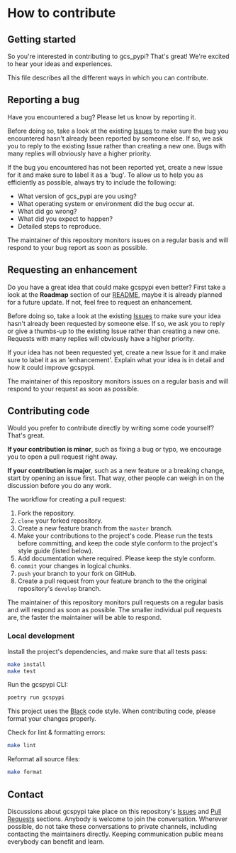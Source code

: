 # How to contribute

## Getting started

So you're interested in contributing to gcs_pypi? That's great! We're excited to hear your ideas and 
experiences.

This file describes all the different ways in which you can contribute.


## Reporting a bug

Have you encountered a bug? Please let us know by reporting it.

Before doing so, take a look at the existing [Issues](https://github.com/jackton1/gcspypi/issues) to make sure the bug you encountered hasn't already been reported by someone else. If so, we ask you to reply to the existing Issue rather than creating a new one. Bugs with many replies will obviously have a higher priority.

If the bug you encountered has not been reported yet, create a new Issue for it and make sure to label it as a 'bug'. To allow us to help you as efficiently as possible, always try to include the following:

- What version of gcs_pypi are you using?
- What operating system or environment did the bug occur at.
- What did go wrong?
- What did you expect to happen?
- Detailed steps to reproduce.

The maintainer of this repository monitors issues on a regular basis and will respond to your bug report as soon as possible.


## Requesting an enhancement

Do you have a great idea that could make gcspypi even better? First take a look at the **Roadmap** section of our [README](README.md), maybe it is already planned for a future update. If not, feel free to request an enhancement.

Before doing so, take a look at the existing [Issues](https://github.com/jackton1/gcspypi/issues) to make sure your idea hasn't already been requested by someone else. If so, we ask you to reply or give a thumbs-up to the existing Issue rather than creating a new one. Requests with many replies will obviously have a higher priority.

If your idea has not been requested yet, create a new Issue for it and make sure to label it as an 'enhancement'. Explain what your idea is in detail and how it could improve gcspypi.

The maintainer of this repository monitors issues on a regular basis and will respond to your request as soon as possible.


## Contributing code

Would you prefer to contribute directly by writing some code yourself? That's great.

**If your contribution is minor**, such as fixing a bug or typo, we encourage you to open a pull request right away.

**If your contribution is major**, such as a new feature or a breaking change, start by opening an issue first. That way, other people can weigh in on the discussion before you do any work.

The workflow for creating a pull request:

1. Fork the repository.
2. `clone` your forked repository.
3. Create a new feature branch from the `master` branch.
4. Make your contributions to the project's code. Please run the tests before committing, and keep the code style conform to the project's style guide (listed below).
5. Add documentation where required. Please keep the style conform.
6. `commit` your changes in logical chunks.
7. `push` your branch to your fork on GitHub.
8. Create a pull request from your feature branch to the the original repository's `develop` branch.

The maintainer of this repository monitors pull requests on a regular basis and will respond as soon as possible. The smaller individual pull requests are, the faster the maintainer will be able to respond.


### Local development

Install the project's dependencies, and make sure that all tests pass:

```bash
make install
make test
```

Run the gcspypi CLI:

```bash
poetry run gcspypi
```

This project uses the [Black](https://github.com/psf/black) code style. When contributing code, please format your changes properly.

Check for lint & formatting errors:

```bash
make lint
```

Reformat all source files:

```bash
make format
```


## Contact

Discussions about gcspypi take place on this repository's [Issues](https://github.com/jackton1/gcspypi/issues) and [Pull Requests](https://github.com/jackton1/gcspypi/pulls) sections. Anybody is welcome to join the conversation. Wherever possible, do not take these conversations to private channels, including contacting the maintainers directly. Keeping communication public means everybody can benefit and learn.
